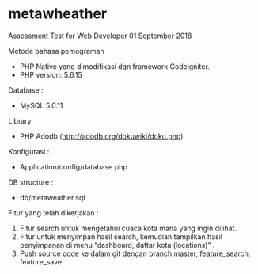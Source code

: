 # metawheather
Assessment Test for Web Developer
01 September 2018

Metode bahasa pemograman 
- PHP Native yang dimodifikasi dgn framework Codeigniter.
- PHP version: 5.6.15

Database : 
- MySQL 5.0.11

Library
- PHP Adodb  (http://adodb.org/dokuwiki/doku.php)

Konfigurasi :
- Application/config/database.php

DB structure :
- db/metaweather.sql

Fitur yang telah dikerjakan :
1. Fitur search untuk mengetahui cuaca kota mana yang ingin dilihat.
2. Fitur untuk menyimpan hasil search, kemudian tampilkan hasil penyimpanan di menu “dashboard, daftar kota (locations)” .
3. Push source code ke dalam git dengan branch master, feature_search, feature_save.
